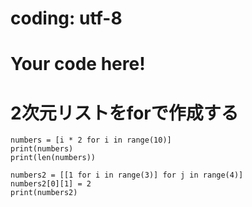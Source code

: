 # coding: utf-8
# Your code here!

# 2次元リストをforで作成する

```
numbers = [i * 2 for i in range(10)]
print(numbers)
print(len(numbers))

numbers2 = [[1 for i in range(3)] for j in range(4)]
numbers2[0][1] = 2
print(numbers2)

```